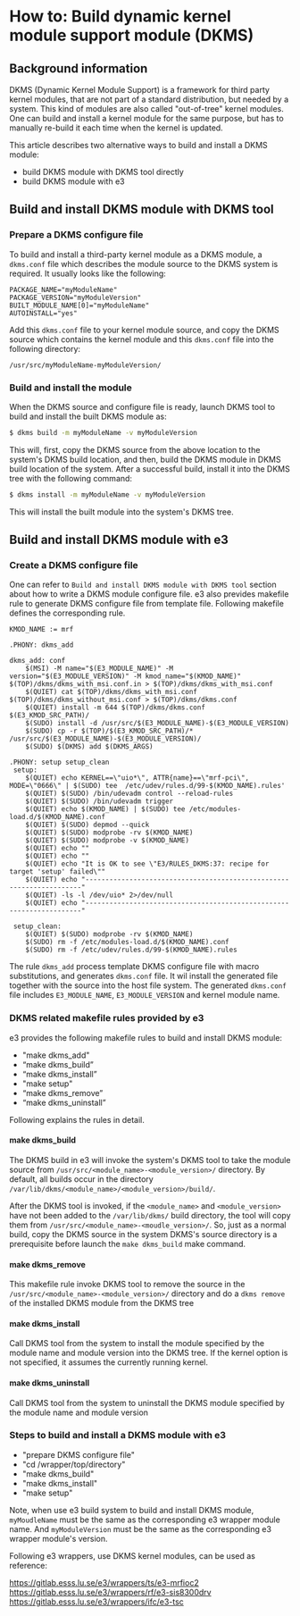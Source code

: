 
# How to: Build dynamic kernel module support module (DKMS)

## Background information

DKMS (Dynamic Kernel Module Support) is a framework for third party kernel
modules, that are not part of a standard distribution, but needed by a
system. This kind of modules are also called "out-of-tree" kernel modules.
One can build and install a kernel module for the same purpose, but
has to manually re-build it each time when the kernel is updated.

This article describes two alternative ways to build and install a
DKMS module:

* build DKMS module with DKMS tool directly
* build DKMS module with e3

## Build and install DKMS module with DKMS tool

### Prepare a DKMS configure file

To build and install a third-party kernel module as a DKMS module, a
`dkms.conf` file which describes the module source to the DKMS system
is required. It usually looks like the following:

```console
PACKAGE_NAME="myModuleName"
PACKAGE_VERSION="myModuleVersion"
BUILT_MODULE_NAME[0]="myModuleName"
AUTOINSTALL="yes"
```

Add this `dkms.conf` file to your kernel module source, and copy the
DKMS source which contains the kernel module and this `dkms.conf` file
into the following directory:

`/usr/src/myModuleName-myModuleVersion/`

### Build and install the module

When the DKMS source and configure file is ready, launch DKMS tool to
build and install the built DKMS module as:

```bash
$ dkms build -m myModuleName -v myModuleVersion
```

This will, first, copy the DKMS source from the above location to the system's DKMS
build location, and then, build the DKMS module in DKMS build location of the system.
After a successful build, install it into the DKMS tree with the following command:

```bash
$ dkms install -m myModuleName -v myModuleVersion
```

This will install the built module into the system's DKMS tree.

## Build and install DKMS module with e3

### Create a DKMS configure file

One can refer to `Build and install DKMS module with DKMS tool` section
about how to write a DKMS module configure file.
e3 also prevides makefile rule to generate DKMS configure file from
template file. Following makefile defines the corresponding rule.

```make
KMOD_NAME := mrf

.PHONY: dkms_add

dkms_add: conf
    $(MSI) -M name="$(E3_MODULE_NAME)" -M  version="$(E3_MODULE_VERSION)" -M kmod_name="$(KMOD_NAME)" $(TOP)/dkms/dkms_with_msi.conf.in > $(TOP)/dkms/dkms_with_msi.conf
    $(QUIET) cat $(TOP)/dkms/dkms_with_msi.conf $(TOP)/dkms/dkms_without_msi.conf > $(TOP)/dkms/dkms.conf
    $(QUIET) install -m 644 $(TOP)/dkms/dkms.conf  $(E3_KMOD_SRC_PATH)/
    $(SUDO) install -d /usr/src/$(E3_MODULE_NAME)-$(E3_MODULE_VERSION)
    $(SUDO) cp -r $(TOP)/$(E3_KMOD_SRC_PATH)/* /usr/src/$(E3_MODULE_NAME)-$(E3_MODULE_VERSION)/
    $(SUDO) $(DKMS) add $(DKMS_ARGS)

.PHONY: setup setup_clean
 setup:
    $(QUIET) echo KERNEL==\"uio*\", ATTR{name}==\"mrf-pci\", MODE=\"0666\" | $(SUDO) tee  /etc/udev/rules.d/99-$(KMOD_NAME).rules'
    $(QUIET) $(SUDO) /bin/udevadm control --reload-rules
    $(QUIET) $(SUDO) /bin/udevadm trigger
    $(QUIET) echo $(KMOD_NAME) | $(SUDO) tee /etc/modules-load.d/$(KMOD_NAME).conf
    $(QUIET) $(SUDO) depmod --quick
    $(QUIET) $(SUDO) modprobe -rv $(KMOD_NAME)
    $(QUIET) $(SUDO) modprobe -v $(KMOD_NAME)
    $(QUIET) echo ""
    $(QUIET) echo ""
    $(QUIET) echo "It is OK to see \"E3/RULES_DKMS:37: recipe for target 'setup' failed\""
    $(QUIET) echo "---------------------------------------------------------------------"
    $(QUIET) -ls -l /dev/uio* 2>/dev/null
    $(QUIET) echo "---------------------------------------------------------------------"

 setup_clean:
    $(QUIET) $(SUDO) modprobe -rv $(KMOD_NAME)
    $(SUDO) rm -f /etc/modules-load.d/$(KMOD_NAME).conf
    $(SUDO) rm -f /etc/udev/rules.d/99-$(KMOD_NAME).rules

```

The rule `dkms_add` process template DKMS configure file with macro
substitutions, and generates `dkms.conf` file. It wil install the
generated file together with the source into the host file system.
The generated `dkms.conf` file includes `E3_MODULE_NAME`,
`E3_MODULE_VERSION` and kernel module name.

### DKMS related makefile rules provided by e3

e3 provides the following makefile rules to build and install
DKMS module:

* "make dkms_add"
* “make dkms_build”
* “make dkms_install”
* "make setup"
* “make dkms_remove”
* “make dkms_uninstall”

Following explains the rules in detail.

#### make dkms_build

The DKMS build in e3 will invoke the system's DKMS tool to take
the module source from `/usr/src/<module_name>-<module_version>/` directory.
By default, all builds occur in the directory
`/var/lib/dkms/<module_name>/<module_version>/build/`.

After the DKMS tool is invoked, if the `<module_name>` and `<module_version>`
have not been added to the `/var/lib/dkms/` build directory, the tool will copy
them from `/usr/src/<module_name>-<moudle_version>/`. So, just as a normal build,
copy the DKMS source in the system DKMS's source directory is a prerequisite
before launch the `make dkms_build` make command.

#### make dkms_remove

This makefile rule invoke DKMS tool to remove the source in the
`/usr/src/<module_name>-<module_version>/` directory and do a `dkms remove`
of the installed DKMS module from the DKMS tree

#### make dkms_install

Call DKMS tool from the system to install the module specified by the module
name and module version into the DKMS tree. If the kernel option is not
specified, it assumes the currently running kernel.

#### make dkms_uninstall

Call DKMS tool from the system to uninstall the DKMS module specified by the
module name and module version

### Steps to build and install a DKMS module with e3

* "prepare DKMS configure file"
* "cd /wrapper/top/directory"
* "make dkms_build"
* "make dkms_install"
* "make setup"

Note, when use e3 build system to build and install DKMS module,
`myMoudleName` must be the same as the corresponding e3 wrapper
module name. And `myModuleVersion` must be the same as the
corresponding e3 wrapper module's version.

Following e3 wrappers, use DKMS kernel modules, can be used
as reference:

https://gitlab.esss.lu.se/e3/wrappers/ts/e3-mrfioc2
https://gitlab.esss.lu.se/e3/wrappers/rf/e3-sis8300drv
https://gitlab.esss.lu.se/e3/wrappers/ifc/e3-tsc
